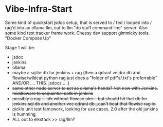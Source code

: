 # Vibe-Infra-Start
Some kind of quickstart jsdoc setup, that is served to / fed / looped into / rag'd into an ollama llm, out to llm "do stuff command line" server. Also some kind test tracker frame work. Cheesy dev support gimmicky tools. "Docker Compose Up"

Stage 1 will be: 
- jsdoc
- jenkins
- ollama
- maybe a sqlite db for jenkins + rag (then a qdrant vector db and flowise/wildcat python rag just does a "folder of pdf's/.txt's preferrable" AND/OR .... THIS. jsdocs... .)
- ~~some other node server to act as ollama's hands? Not now with Jenkins. middleware to sequential calls in jenkins~~
- ~~possibly a rag ....idk without flowise atm....but should hit that db for jenkins sql db and another vec qdrant db...can't beat that flowise rag io.~~
 - pickle unit test famework, looking for use cases. 2.0 after the old junkins is humming.
- ALL out to elkstack >> rag/llm?
